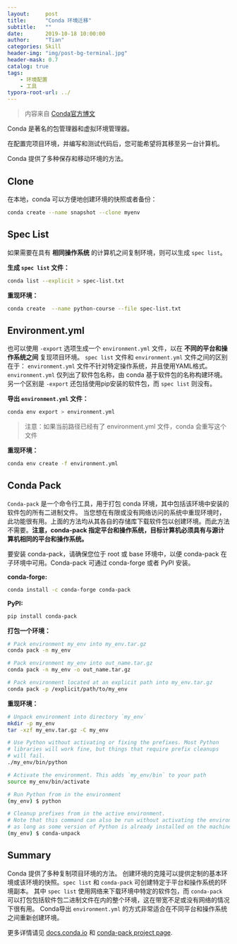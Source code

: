 ```yaml
---
layout:     post
title:      "Conda 环境迁移"
subtitle:   ""
date:       2019-10-18 10:00:00
author:     "Tian"
categories: Skill
header-img: "img/post-bg-terminal.jpg"
header-mask: 0.7
catalog: true
tags:
    - 环境配置
    - 工具
typora-root-url: ../
---
```


> 内容来自 [Conda官方博文](https://www.anaconda.com/moving-conda-environments/)

Conda 是著名的包管理器和虚拟环境管理器。

在配置完项目环境，并编写和测试代码后，您可能希望将其移至另一台计算机。

Conda 提供了多种保存和移动环境的方法。

## Clone

在本地，conda 可以方便地创建环境的快照或者备份：

```bash
conda create --name snapshot --clone myenv
```

## Spec List

如果需要在具有 **相同操作系统** 的计算机之间复制环境，则可以生成 `spec list`。  

**生成 `spec list` 文件：**

```bash
conda list --explicit > spec-list.txt
```

**重现环境：**

```bash
conda create  --name python-course --file spec-list.txt
```

## Environment.yml

也可以使用 `-export` 选项生成一个 `environment.yml` 文件，以在 **不同的平台和操作系统之间** 复现项目环境。  `spec list` 文件和 `environment.yml` 文件之间的区别在于： `environment.yml` 文件不针对特定操作系统，并且使用YAML格式。 `environment.yml` 仅列出了软件包名称，由 conda 基于软件包的名称构建环境。 另一个区别是 `-export` 还包括使用pip安装的软件包，而 `spec list` 则没有。

 **导出 `environment.yml` 文件：**

```bash
conda env export > environment.yml
```

> 注意：如果当前路径已经有了 environment.yml 文件，conda 会重写这个文件

**重现环境：**

```bash
conda env create -f environment.yml
```

## Conda Pack

`Conda-pack` 是一个命令行工具，用于打包 conda 环境，其中包括该环境中安装的软件包的所有二进制文件。 当您想在有限或没有网络访问的系统中重现环境时，此功能很有用。上面的方法均从其各自的存储库下载软件包以创建环境。而此方法不需要。**注意，conda-pack 指定平台和操作系统，目标计算机必须具有与源计算机相同的平台和操作系统。**

要安装 conda-pack，请确保您位于 root 或 base 环境中，以便 conda-pack 在子环境中可用。Conda-pack 可通过 conda-forge 或者 PyPI 安装。

**conda-forge:**

```bash
conda install -c conda-forge conda-pack
```

**PyPI:**

```bash
pip install conda-pack
```

**打包一个环境：**

```bash
# Pack environment my_env into my_env.tar.gz
conda pack -n my_env

# Pack environment my_env into out_name.tar.gz
conda pack -n my_env -o out_name.tar.gz

# Pack environment located at an explicit path into my_env.tar.gz
conda pack -p /explicit/path/to/my_env
```

**重现环境：**

```bash
# Unpack environment into directory `my_env`
mkdir -p my_env
tar -xzf my_env.tar.gz -C my_env

# Use Python without activating or fixing the prefixes. Most Python
# libraries will work fine, but things that require prefix cleanups
# will fail.
./my_env/bin/python

# Activate the environment. This adds `my_env/bin` to your path
source my_env/bin/activate

# Run Python from in the environment
(my_env) $ python

# Cleanup prefixes from in the active environment.
# Note that this command can also be run without activating the environment
# as long as some version of Python is already installed on the machine.
(my_env) $ conda-unpack
```

## Summary

Conda 提供了多种复制项目环境的方法。 创建环境的克隆可以提供定制的基本环境或该环境的快照。`spec list` 和 `conda-pack` 可创建特定于平台和操作系统的环境副本。 其中 `spec list` 使用网络来下载环境中特定的软件包，而 `conda-pack` 可以打包包括软件包二进制文件在内的整个环境，这在带宽不足或没有网络的情况下很有用。 Conda导出 `environment.yml` 的方式非常适合在不同平台和操作系统之间重新创建环境。

更多详情请见 [docs.conda.io](https://docs.conda.io/projects/conda/en/latest/user-guide/tasks/manage-environments.html#create-env-from-file) 和 [conda-pack project page](https://conda.github.io/conda-pack/).